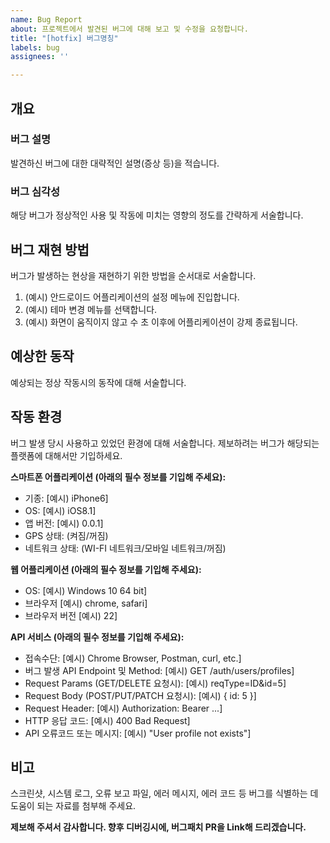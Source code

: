```yaml
---
name: Bug Report
about: 프로젝트에서 발견된 버그에 대해 보고 및 수정을 요청합니다.
title: "[hotfix] 버그명칭"
labels: bug
assignees: ''

---
```


## 개요 ##
### 버그 설명 ###
발견하신 버그에 대한 대략적인 설명(증상 등)을 적습니다.
### 버그 심각성 ###
해당 버그가 정상적인 사용 및 작동에 미치는 영향의 정도를 간략하게 서술합니다.

## 버그 재현 방법 ##
버그가 발생하는 현상을 재현하기 위한 방법을 순서대로 서술합니다.
1. (예시) 안드로이드 어플리케이션의 설정 메뉴에 진입합니다.
2. (예시) 테마 변경 메뉴를 선택합니다.
3. (예시) 화면이 움직이지 않고 수 초 이후에 어플리케이션이 강제 종료됩니다.

## 예상한 동작 ##
예상되는 정상 작동시의 동작에 대해 서술합니다.

## 작동 환경 ##
버그 발생 당시 사용하고 있었던 환경에 대해 서술합니다.
제보하려는 버그가 해당되는 플랫폼에 대해서만 기입하세요.

**스마트폰 어플리케이션 (아래의 필수 정보를 기입해 주세요):**
- 기종: [예시) iPhone6]
- OS: [예시) iOS8.1]
- 앱 버전: [예시) 0.0.1]
- GPS 상태: (켜짐/꺼짐)
- 네트워크 상태: (WI-FI 네트워크/모바일 네트워크/꺼짐)

**웹 어플리케이션 (아래의 필수 정보를 기입해 주세요):**
- OS: [예시) Windows 10 64 bit]
- 브라우저 [예시) chrome, safari]
- 브라우저 버전 [예시) 22]

**API 서비스 (아래의 필수 정보를 기입해 주세요):**
- 접속수단: [예시) Chrome Browser, Postman, curl, etc.]
- 버그 발생 API Endpoint 및 Method: [예시) GET /auth/users/profiles]
- Request Params (GET/DELETE 요청시): [예시) reqType=ID&id=5]
- Request Body (POST/PUT/PATCH 요청시): [예시) { id: 5 }]
- Request Header: [예시) Authorization: Bearer ...]
- HTTP 응답 코드: [예시) 400 Bad Request]
- API 오류코드 또는 메시지: [예시) "User profile not exists"]

## 비고 ##
스크린샷, 시스템 로그, 오류 보고 파일, 에러 메시지, 에러 코드 등 버그를 식별하는 데 도움이 되는 자료를 첨부해 주세요.

**제보해 주셔서 감사합니다. 향후 디버깅시에, 버그패치 PR을 Link해 드리겠습니다.**